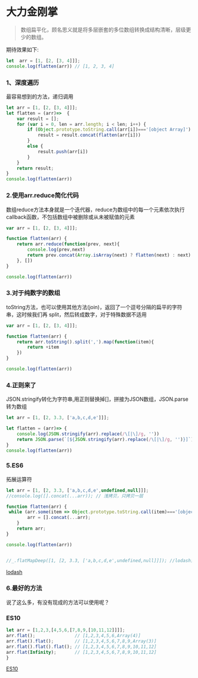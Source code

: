 # 大力金刚掌


> 数组扁平化，顾名思义就是将多层嵌套的多位数组转换成结构清晰，层级更少的数组。

<!--more-->

期待效果如下:

```javascript
let  arr = [1, [2, [3, 4]]];
console.log(flatten(arr)) // [1, 2, 3, 4]
```

### **1、深度遍历**
最容易想到的方法，递归调用

```javascript
let arr = [1, [2, [3, 4]]];
let flatten = (arr)=>  {
    var result = [];
    for (var i = 0, len = arr.length; i < len; i++) {
        if (Object.prototype.toString.call(arr[i])==='[object Array]') {
            result = result.concat(flatten(arr[i]))
        }
        else {
            result.push(arr[i])
        }
    }
    return result;
}
console.log(flatten(arr))
```

### **2.使用arr.reduce简化代码**
数组reduce方法本身就是一个迭代器，reduce为数组中的每一个元素依次执行callback函数，不包括数组中被删除或从未被赋值的元素

```javascript
var arr = [1, [2, [3, 4]]];

function flatten(arr) {
    return arr.reduce(function(prev, next){
        console.log(prev,next)
        return prev.concat(Array.isArray(next) ? flatten(next) : next)
    }, [])
}

console.log(flatten(arr))
```


### **3.对于纯数字的数组**
toString方法，也可以使用其他方法(join)，返回了一个逗号分隔的扁平的字符串，这时候我们再 split，然后转成数字，对于特殊数据不适用

```javascript
var arr = [1, [2, [3, 4]]];

function flatten(arr) {
    return arr.toString().split(',').map(function(item){
        return +item
    })
}

console.log(flatten(arr))
```

### **4.正则来了**
JSON.stringify转化为字符串,用正则替换掉[]，拼接为JSON数组，JSON.parse转为数组

```javascript
let arr = [1, [2, 3.3, ['a,b,c,d,e']]];

let flatten = (arr)=> {
    console.log(JSON.stringify(arr).replace(/\[|\]/g, ''))
    return JSON.parse(`[${JSON.stringify(arr).replace(/\[|\]/g, '')}]`);
}
console.log(flatten(arr))
```

### **5.ES6**
拓展运算符

```javascript
let arr = [1, [2, 3.3, ['a,b,c,d,e',undefined,null]]];
//console.log([].concat(...arr)); // 浅拷贝，只拷贝一层

function flatten(arr) {
 while (arr.some(item => Object.prototype.toString.call(item)==='[object Array]')) {
        arr = [].concat(...arr);
    }
    return arr;
}

console.log(flatten(arr))


//_.flatMapDeep([1, [2, 3.3, ['a,b,c,d,e',undefined,null]]]); //lodash实际也是采用这种方法
```
[lodash](https://github.com/lodash/lodash/blob/master/.internal/baseFlatten.js)
### **6.最好的方法**
说了这么多，有没有现成的方法可以使用呢？

### **ES10**
```javascript
let arr = [1,2,3,[4,5,6,[7,8,9,[10,11,12]]]];
arr.flat();               // [1,2,3,4,5,6,Array(4)]
arr.flat().flat();        // [1,2,3,4,5,6,7,8,9,Array(3)]
arr.flat().flat().flat(); // [1,2,3,4,5,6,7,8,9,10,11,12]
arr.flat(Infinity);       // [1,2,3,4,5,6,7,8,9,10,11,12]
}
```
[ES10](https://pawelgrzybek.com/whats-new-in-ecmascript-2019/#array-prototype-flat-array-prototype-flatmap-by-brian-terlson-michael-ficarra-and-mathias-bynens)

